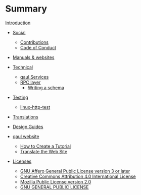 # Summary

[Introduction](./intro.md)

- [Social](./social/_intro.md)
  - [Contributions](./social/contributions.md)
  - [Code of Conduct](./social/code-of-conduct.md)
- [Manuals & websites](./manuals/_intro.md)
- [Technical](./technical/index.md)
  - [qaul Services](./technical/services.md)
  - [RPC layer](./technical/rpc-layer/index.md)
    - [Writing a schema](./technical/rpc-layer/schema.md)
  
  
  <!-- - [Overview of Crates](./technical/crates.md) -->
  <!-- - [libqaul](./technical/libqaul/index.md) -->
  <!--   - [libqaul Internals](./technical/libqaul/internals.md) -->
  <!--   - [Service API](./technical/libqaul/api.md) -->
  <!--   - [libqaul IPC Interfaces](./technical/libqaul/ipc/index.md) -->
  <!--     - [socket-ipc](./technical/libqaul/ipc/socket.md) -->
  <!--     - [android-ipc](./technical/libqaul/ipc/android.md) -->
  <!-- - [Ratman](./technical/ratman/index.md) -->
  <!--   - [Ratman API](./technical/ratman/api.md) -->
  <!--   - [Netmod](./technical/ratman/netmod.md) -->
  <!--   - [Ratman Internals](./technical/ratman/internals/index.md) -->
  <!--     - [Routing](./technical/ratman/internals/routing.md) -->
  <!--     - [Journal](./technical/ratman/internals/journal.md) -->
  <!-- - [Development Interfaces](./technical/api/_intro.md) -->
- [Testing](./test/index.md)
  - [linux-http-test](./test/linux-http-test.md)
- [Translations](./translations/_intro.md)
- [Design Guides](./design/_intro.md)
- [qaul website](./website/_intro.md)
    - [How to Create a Tutorial](./website/tutorials.md)
    - [Translate the Web Site](./website/translate.md)
- [Licenses](./legal/README.md)
    - [GNU Affero General Public License version 3 or later](./legal/agpl-3.0.md)
    - [Creative Commons Attribution 4.0 International License](./legal/cc-by.md)
    - [Mozilla Public License version 2.0](./legal/mpl-v2.0.md)
    - [GNU GENERAL PUBLIC LICENSE](./legal/gpl-3.0.md)
